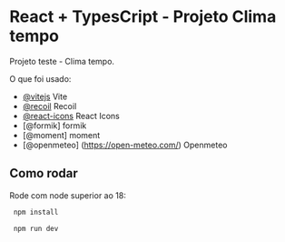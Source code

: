 # React + TypesCript - Projeto Clima tempo

Projeto teste - Clima tempo.

O que foi usado:

- [@vitejs](https://vitejs.dev/) Vite
- [@recoil](https://recoiljs.org/) Recoil
- [@react-icons](react-icons) React Icons
- [@formik] formik
- [@moment] moment
- [@openmeteo] (https://open-meteo.com/) Openmeteo

## Como rodar

Rode com node superior ao 18:

```js
 npm install
```

```js
 npm run dev
```
